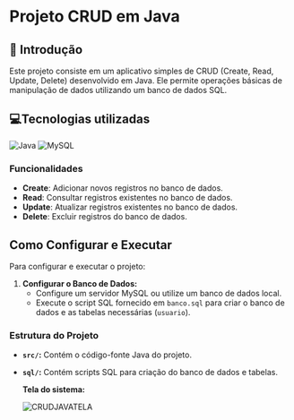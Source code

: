 # Projeto CRUD em Java

## 📖 Introdução 
Este projeto consiste em um aplicativo simples de CRUD (Create, Read, Update, Delete) desenvolvido em Java. Ele permite operações básicas de manipulação de dados utilizando um banco de dados SQL.


## 💻Tecnologias utilizadas
![Java](https://img.shields.io/badge/java-%23ED8B00.svg?style=for-the-badge&logo=openjdk&logoColor=white)
![MySQL](https://img.shields.io/badge/mysql-4479A1.svg?style=for-the-badge&logo=mysql&logoColor=white)

### Funcionalidades
- **Create**: Adicionar novos registros no banco de dados.
- **Read**: Consultar registros existentes no banco de dados.
- **Update**: Atualizar registros existentes no banco de dados.
- **Delete**: Excluir registros do banco de dados.


## Como Configurar e Executar
Para configurar e executar o projeto:

1. **Configurar o Banco de Dados:**
   - Configure um servidor MySQL ou utilize um banco de dados local.
   - Execute o script SQL fornecido em `banco.sql` para criar o banco de dados e as tabelas necessárias (`usuario`).

### Estrutura do Projeto
- **`src/`:** Contém o código-fonte Java do projeto.
- **`sql/`:** Contém scripts SQL para criação do banco de dados e tabelas.

   **Tela do sistema:**
 
  ![CRUDJAVATELA](https://github.com/HenriqueBent0/CRUD-Java/assets/166830118/80e52f85-9b96-4483-ac41-2e4d80eba489)



